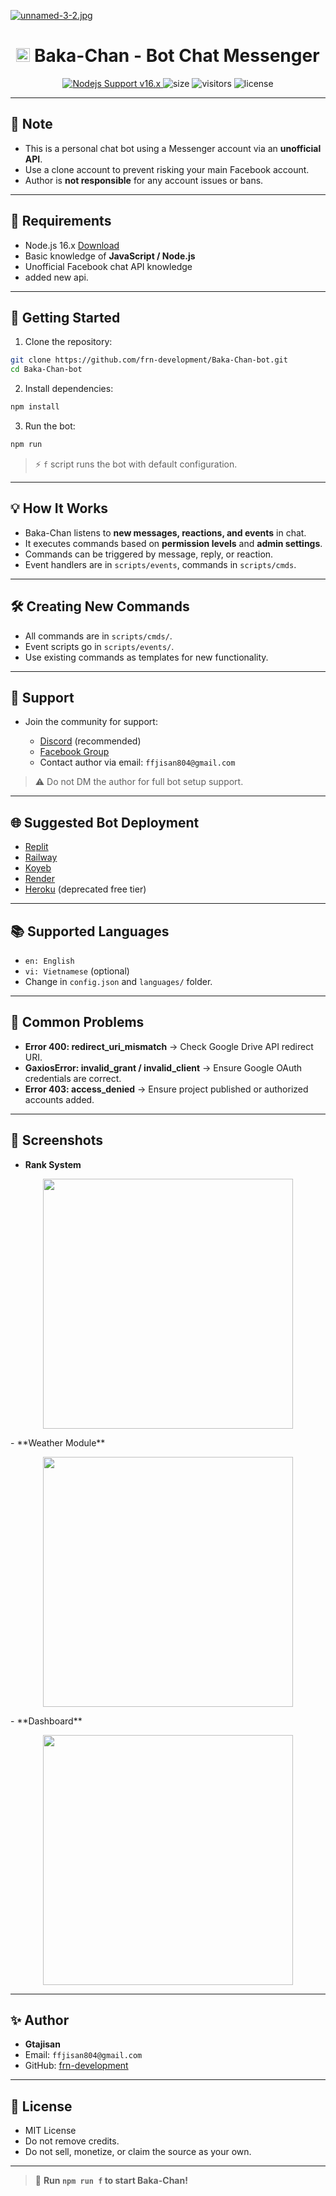 [![unnamed-3-2.jpg](https://i.postimg.cc/bwBpGb9q/unnamed-3-2.jpg)](https://postimg.cc/mPC0JPnn)

<h1 align="center"><img src="./dashboard/images/logo-non-bg.png" width="22px"> Baka-Chan - Bot Chat Messenger</h1>

<p align="center">
  <a href="https://nodejs.org/dist/v16.20.0">
    <img src="https://img.shields.io/badge/Nodejs%20Support-16.x-brightgreen.svg?style=flat-square" alt="Nodejs Support v16.x">
  </a>
  <img alt="size" src="https://img.shields.io/github/repo-size/frn-development/Baka-Chan-bot.svg?style=flat-square&label=size">
  <img alt="visitors" src="https://visitor-badge.laobi.icu/badge?style=flat-square&page_id=frn-development.Baka-Chan-bot">
  <img alt="license" src="https://img.shields.io/badge/license-MIT-green?style=flat-square&color=brightgreen">
</p>

---

## 📝 **Note**
- This is a personal chat bot using a Messenger account via an **unofficial API**.
- Use a clone account to prevent risking your main Facebook account.
- Author is **not responsible** for any account issues or bans.

---

## 🚧 **Requirements**
- Node.js 16.x [Download](https://nodejs.org/dist/v16.20.0)
- Basic knowledge of **JavaScript / Node.js**
- Unofficial Facebook chat API knowledge
- added new api.

---

## 🏁 **Getting Started**
1. Clone the repository:
```bash
git clone https://github.com/frn-development/Baka-Chan-bot.git
cd Baka-Chan-bot
````

2. Install dependencies:

```bash
npm install
```

3. Run the bot:

```bash
npm run 
```

> ⚡ `f` script runs the bot with default configuration.

---

## 💡 **How It Works**

* Baka-Chan listens to **new messages, reactions, and events** in chat.
* It executes commands based on **permission levels** and **admin settings**.
* Commands can be triggered by message, reply, or reaction.
* Event handlers are in `scripts/events`, commands in `scripts/cmds`.

---

## 🛠️ **Creating New Commands**

* All commands are in `scripts/cmds/`.
* Event scripts go in `scripts/events/`.
* Use existing commands as templates for new functionality.

---

## 💭 **Support**

* Join the community for support:

  * [Discord](https://discord.com/invite/DbyGwmkpVY) (recommended)
  * [Facebook Group](https://www.facebook.com/groups/goatbot)
  * Contact author via email: `ffjisan804@gmail.com`

> ⚠️ Do not DM the author for full bot setup support.

---

## 🌐 **Suggested Bot Deployment**

* [Replit](https://replit.com/)
* [Railway](https://railway.app/)
* [Koyeb](https://www.koyeb.com/)
* [Render](https://render.com/)
* [Heroku](https://www.heroku.com/) (deprecated free tier)

---

## 📚 **Supported Languages**

* `en: English`
* `vi: Vietnamese` (optional)
* Change in `config.json` and `languages/` folder.

---

## 📌 **Common Problems**

* **Error 400: redirect\_uri\_mismatch** → Check Google Drive API redirect URI.
* **GaxiosError: invalid\_grant / invalid\_client** → Ensure Google OAuth credentials are correct.
* **Error 403: access\_denied** → Ensure project published or authorized accounts added.

---

## 📸 **Screenshots**

* **Rank System**

<p align="center"><img src="https://i.ibb.co/d0JDJxF/rank.png" width="400px"></p>
- **Weather Module**
<p align="center"><img src="https://i.ibb.co/2FwWVLv/weather.png" width="400px"></p>
- **Dashboard**
<p align="center"><img src="https://i.postimg.cc/GtwP4Cqm/Screenshot-2023-12-23-105357.png" width="400px"></p>

---

## ✨ **Author**

* **Gtajisan**
* Email: `ffjisan804@gmail.com`
* GitHub: [frn-development](https://github.com/frn-development)

---

## 📜 **License**

* MIT License
* Do not remove credits.
* Do not sell, monetize, or claim the source as your own.

---

> 🚀 **Run `npm run f` to start Baka-Chan!**

```


